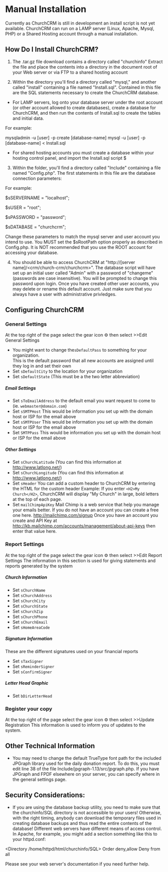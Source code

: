 # Manual Installation

Currently as ChurchCRM is still in development an install script is not yet available. ChurchCRM can run on a LAMP server (Linux, Apache, Mysql, PHP) or a Shared Hosting account through a manual installation.

## How Do I Install ChurchCRM?

1. The .tar.gz file download contains a directory called "churchinfo"
Extract the file and place the contents into a directory in the document root of your Web server or via FTP to a shared hosting account

2. Within the directory you'll find a directory called "mysql," and another called "install"
containing a file named "Install.sql". Contained in this file are
the SQL statements necessary to create the ChurchCRM database.

 - For LAMP servers, log onto your database server under the root account (or other account
allowed to create databases), create a database for ChurchCRM, and
then run the contents of Install.sql to create the tables and initial
data.

For example:

mysqladmin -u [user] -p create [database-name]
mysql -u [user] -p [database-name] < Install.sql

 - For shared hosting accounts you must create a database within your hosting control panel, and import the Install.sql script $


3. Within the folder, you'll find a directory called "Include"
containing a file named "Config.php". The first statements in this
file are the database connection parameters:

For example:

$sSERVERNAME = "localhost";

$sUSER = "root";

$sPASSWORD = "password";

$sDATABASE = "churchcrm";

Change these parameters to match the mysql server and user account you
intend to use.  You MUST set the $sRootPath option properly as described
in Config.php.  It is NOT recommended that you use the ROOT account for
accessing your database.


4. You should be able to access ChurchCRM at "http://[server
name]/<crm/church-crm/churchcrm>". The database script will have set up
an initial user called "Admin" with a password of
"changeme" (passwords are case insensitive). You will be prompted
to change this password upon login.  Once you have created other user
accounts, you may delete or rename this default account.  Just make
sure that you always have a user with administrative privledges.

## Configuring ChurchCRM

### General Settings
At the top right of the page select the gear icon ⚙ then select >>Edit General Settings

* You might want to change the`sDefaultPass` to something for your organization.  
    This is the default password that all new accounts are assigned until they log in and set their own
* Set `sDefaultCity` to the location for your organization
* Set `sDefaultState` (This must be a the two letter abbreviation)

##### Email Settings

* Set `sToEmailAddress` to the default email you want request to come to (ie. `webmaster@domain.com`)
* Set `sSMTPHost` This would be information you set up with the domain host or ISP for the email above
* Set `sSMTPUser` This would be information you set up with the domain host or ISP for the email above
* Set `SMTPPass` This would be information you set up with the domain host or ISP for the email above

##### Other Settings

* Set `sChurchLatitude` (You can find this information at http://www.latlong.net/)
* Set `sChurchLongitude` (You can find this information at http://www.latlong.net/)
* Set `sHeader` 
    You can add a custom header to ChurchCRM by entering the HTML for the custom header
    Example: If you enter ``<H2>My Church</H2>``, ChurchCRM will display "My Church" in large, 
    bold letters at the top of each page.
* Set `mailChimpApiKey`
    Mail Chimp is a web service that help you manage your emails better.  If you do not have an account 
    you can create a free one here.  http://mailchimp.com/signup
    Once you have an account you create and API Key at http://kb.mailchimp.com/accounts/management/about-api-keys
    then enter that value here.


### Report Settings
At the top right of the page select the gear icon ⚙ then select >>Edit Report Settings
The information in this section is used for giving statements and reports generated by the system

##### Church Information

* Set `sChurchName`
* Set `sChurchAddress` 	
* Set `sChurchCity`
* Set `sChurchState`	
* Set `sChurchZip`
* Set `sChurchPhone`
* Set `sChurchEmail`
* Set `sHomeAreaCode`

##### Signature Information
These are the different signatures used on your financial reports

* Set `sTaxSigner`
* Set `sReminderSigner`
* Set `sConfirmSigner`

##### Letter Head Graphic

* Set `bDirLetterHead`

### Register your copy
At the top right of the page select the gear icon ⚙ then select >>Update Registration
This information is used to inform you of updates to the system.


## Other Technical Information

- You may need to change the default TrueType font path for the included
JPGraph library used for the daily donation report.  To do this, you must
edit line 38 of the file Include/jpgraph-1.13/src/jpgraph.php.  If you
have JPGraph and FPDF elsewhere on your server, you can specify where in
the general settings page.

Security Considerations:
---------------------
- If you are using the database backup utility, you need to make sure
that the churchinfo/SQL directory is not accessible to your users!
Otherwise, with the right timing, anybody can download the temporary
files used in creating database backups and thus read the entire contents
of the database!  Different web servers have different means of access
control.  In Apache, for example, you might add a section something
like this to your httpd.conf:

<Directory /home/httpd/html/churchinfo/SQL>
 Order deny,allow
 Deny from all
</Directory>

Please see your web server's documentation if you need further help.